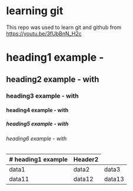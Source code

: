 # learning git

This repo was used to learn git and github from https://youtu.be/3fUbBnN_H2c


# heading1 example - <!--- with # --->
## heading2 example - with ##
### heading3 example - with ###
#### heading4 example - with ####
##### heading5 example - with #####
###### heading6 example - with ######

<table>
   <thead>
      <tr>
         <th># heading1 example</th>
         <th>Header2</th>
       </tr>
   </thead>
   <tbody>
      <tr>
         <td>data1</td>
         <td>data2</td>
         <td>data3</td>
      </tr>
      <tr>
         <td>data11</td>
         <td>data12</td>
         <td>data13</td>
      </tr>
   </tbody>
</table>

